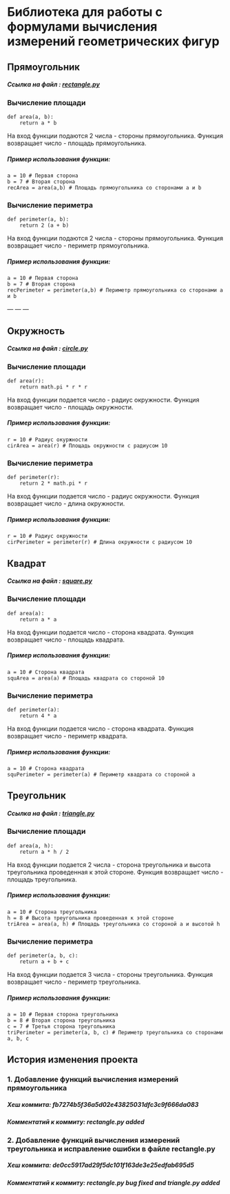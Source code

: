 # Библиотека для работы с формулами вычисления измерений геометрических фигур
## Прямоугольник
##### Ссылка на файл : [rectangle.py](../rectangle.py)

### Вычисление площади 
```
def area(a, b): 
    return a * b 
```
На вход функции подаются 2 числа - стороны прямоугольника.
Функция возвращает число - площадь прямоугольника.

##### Пример использования функции:
```
a = 10 # Первая сторона
b = 7 # Вторая сторона 
recArea = area(a,b) # Площадь прямоугольника со сторонами a и b
```
### Вычисление периметра 
```
def perimeter(a, b): 
    return 2 (a + b)
```
На вход функции подаются 2 числа - стороны прямоугольника.
Функция возвращает число - периметр прямоугольника.

##### Пример использования функции:
```
a = 10 # Первая сторона
b = 7 # Вторая сторона 
recPerimeter = perimeter(a,b) # Периметр прямоугольника со сторонами a и b
```
— — — 
## Окружность
##### Ссылка на файл : [circle.py](../circle.py)
### Вычисление площади 
```
def area(r):
    return math.pi * r * r
```
На вход функции подается число - радиус окружности.
Функция возвращает число - площадь окружности.

##### Пример использования функции:
```
r = 10 # Радиус окуржности
cirArea = area(r) # Площадь окружности с радиусом 10
```
### Вычисление периметра 
```
def perimeter(r):
    return 2 * math.pi * r
```
На вход функции подается число - радиус окружности.
Функция возвращает число - длина окружности.

##### Пример использования функции:
```
r = 10 # Радиус окружности
cirPerimeter = perimeter(r) # Длина окружности с радиусом 10
```
## Квадрат
##### Ссылка на файл : [square.py](../square.py)
### Вычисление площади 
```
def area(a):
    return a * a
```
На вход функции подается число - сторона квадрата.
Функция возвращает число - площадь квадрата.

##### Пример использования функции:
```
a = 10 # Сторона квадрата
squArea = area(a) # Площадь квадрата со стороной 10
```
### Вычисление периметра 
```
def perimeter(a):
    return 4 * a
```
На вход функции подается число - сторона квадрата.
Функция возвращает число - периметр квадрата.


##### Пример использования функции:
```
a = 10 # Сторона квадрата
squPerimeter = perimeter(a) # Периметр квадрата со стороной а
```
## Треугольник
##### Ссылка на файл : [triangle.py](../triangle.py)
### Вычисление площади 
```
def area(a, h): 
    return a * h / 2 
```
На вход функции подается 2 числа - сторона треугольника и высота треугольника проведенная к этой стороне.
Функция возвращает число - площадь треугольника.

##### Пример использования функции:
```
a = 10 # Сторона треугольника
h = 8 # Высота треугольника проведенная к этой стороне
triArea = area(a, h) # Площадь треугольника со стороной a и высотой h
```
### Вычисление периметра 
```
def perimeter(a, b, c):  
    return a + b + c 
```
На вход функции подается 3 числa - стороны треугольника.
Функция возвращает число - периметр треугольника.


##### Пример использования функции:
```
a = 10 # Первая сторона треугольника 
b = 8 # Вторая сторона треугольника 
с = 7 # Третья сторона треугольника 
triPerimeter = perimeter(a, b, c) # Периметр треугольника со сторонами а, b, c
```



## История изменения проекта
### 1. Добавление функций вычисления измерений прямоугольника 
##### Хеш коммита: fb7274b5f36a5d02e43825031dfc3c9f666da083 
##### Комментатий к коммиту: rectangle.py added

### 2. Добавление функций вычисления измерений треугольника и исправление ошибки в файле rectangle.py
##### Хеш коммита: de0cc5917ad29f5dc101f163de3e25edfab695d5
##### Комментатий к коммиту: rectangle.py bug fixed and triangle.py added
